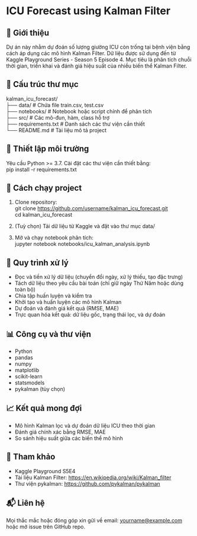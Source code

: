 # ICU Forecast using Kalman Filter

## 📝 Giới thiệu  
Dự án này nhằm dự đoán số lượng giường ICU còn trống tại bệnh viện bằng cách áp dụng các mô hình Kalman Filter. Dữ liệu được sử dụng đến từ Kaggle Playground Series - Season 5 Episode 4. Mục tiêu là phân tích chuỗi thời gian, triển khai và đánh giá hiệu suất của nhiều biến thể Kalman Filter.

## 📁 Cấu trúc thư mục  
kalman_icu_forecast/  
├── data/              # Chứa file train.csv, test.csv  
├── notebooks/         # Notebook hoặc script chính để phân tích  
├── src/               # Các mô-đun, hàm, class hỗ trợ  
├── requirements.txt   # Danh sách các thư viện cần thiết  
└── README.md          # Tài liệu mô tả project  

## 🔧 Thiết lập môi trường  
Yêu cầu Python >= 3.7. Cài đặt các thư viện cần thiết bằng:  
pip install -r requirements.txt  

## 🚀 Cách chạy project  
1. Clone repository:  
git clone https://github.com/username/kalman_icu_forecast.git  
cd kalman_icu_forecast  

2. (Tuỳ chọn) Tải dữ liệu từ Kaggle và đặt vào thư mục data/  

3. Mở và chạy notebook phân tích:  
jupyter notebook notebooks/icu_kalman_analysis.ipynb  

## 🔄 Quy trình xử lý  
- Đọc và tiền xử lý dữ liệu (chuyển đổi ngày, xử lý thiếu, tạo đặc trưng)  
- Tách dữ liệu theo yêu cầu bài toán (chỉ giữ ngày Thứ Năm hoặc dùng toàn bộ)  
- Chia tập huấn luyện và kiểm tra  
- Khởi tạo và huấn luyện các mô hình Kalman  
- Dự đoán và đánh giá kết quả (RMSE, MAE)  
- Trực quan hóa kết quả: dữ liệu gốc, trạng thái lọc, và dự đoán  

## 📊 Công cụ và thư viện  
- Python  
- pandas  
- numpy  
- matplotlib  
- scikit-learn  
- statsmodels  
- pykalman (tùy chọn)  

## 📈 Kết quả mong đợi  
- Mô hình Kalman lọc và dự đoán dữ liệu ICU theo thời gian  
- Đánh giá chính xác bằng RMSE, MAE  
- So sánh hiệu suất giữa các biến thể mô hình  

## 📎 Tham khảo  
- Kaggle Playground S5E4  
- Tài liệu Kalman Filter: https://en.wikipedia.org/wiki/Kalman_filter  
- Thư viện pykalman: https://github.com/pykalman/pykalman  

## 📬 Liên hệ  
Mọi thắc mắc hoặc đóng góp xin gửi về email: yourname@example.com hoặc mở issue trên GitHub repo.
